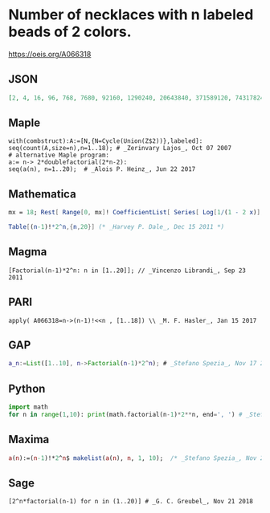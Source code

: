 # Number of necklaces with n labeled beads of 2 colors\.
https://oeis.org/A066318
## JSON
```JSON
[2, 4, 16, 96, 768, 7680, 92160, 1290240, 20643840, 371589120, 7431782400, 163499212800, 3923981107200, 102023508787200, 2856658246041600, 85699747381248000, 2742391916199936000, 93241325150797824000, 3356687705428721664000, 127554132806291423232000]
```
## Maple
```Maple
with(combstruct):A:=[N,{N=Cycle(Union(Z$2))},labeled]: seq(count(A,size=n),n=1..18); # _Zerinvary Lajos_, Oct 07 2007
# alternative Maple program:
a:= n-> 2*doublefactorial(2*n-2):
seq(a(n), n=1..20);  # _Alois P. Heinz_, Jun 22 2017
```
## Mathematica
```Mathematica
mx = 18; Rest[ Range[0, mx]! CoefficientList[ Series[ Log[1/(1 - 2 x)], {x, 0, mx}], x]] (* _Robert G. Wilson v_, Sep 22 2011 *)
```
```Mathematica
Table[(n-1)!*2^n,{n,20}] (* _Harvey P. Dale_, Dec 15 2011 *)
```
## Magma
```Magma
[Factorial(n-1)*2^n: n in [1..20]]; // _Vincenzo Librandi_, Sep 23 2011
```
## PARI
```PARI
apply( A066318=n->(n-1)!<<n , [1..18]) \\ _M. F. Hasler_, Jan 15 2017
```
## GAP
```GAP
a_n:=List([1..10], n->Factorial(n-1)*2^n); # _Stefano Spezia_, Nov 17 2018
```
## Python
```Python
import math
for n in range(1,10): print(math.factorial(n-1)*2**n, end=', ') # _Stefano Spezia_, Nov 17 2018
```
## Maxima
```Maxima
a(n):=(n-1)!*2^n$ makelist(a(n), n, 1, 10);  /* _Stefano Spezia_, Nov 21 2018 */
```
## Sage
```Sage
[2^n*factorial(n-1) for n in (1..20)] # _G. C. Greubel_, Nov 21 2018
```
